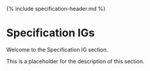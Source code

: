 {% include specification-header.md %}

# Specification IGs

Welcome to the Specification IG section.

This is a placeholder for the description of this section.
